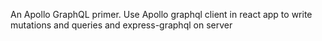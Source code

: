 An Apollo GraphQL primer. Use Apollo graphql client in react app to write mutations and queries and express-graphql on server
